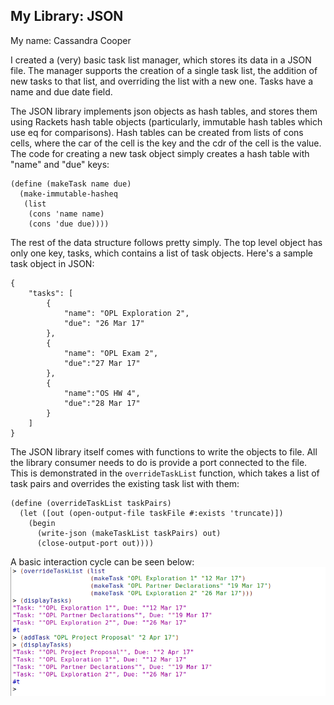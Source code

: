 ## My Library: JSON
My name: Cassandra Cooper

I created a (very) basic task list manager, which stores its data in a JSON file. The manager supports the creation of a single task list, the addition of new tasks to that list, and overriding the list with a new one. Tasks have a name and due date field.

The JSON library implements json objects as hash tables, and stores them using Rackets hash table objects (particularly, immutable hash tables which use eq for comparisons). Hash tables can be created from lists of cons cells, where the car of the cell is the key and the cdr of the cell is the value. The code for creating a new task object simply creates a hash table with "name" and "due" keys:
```
(define (makeTask name due)
  (make-immutable-hasheq
   (list
    (cons 'name name)
    (cons 'due due))))
```
The rest of the data structure follows pretty simply. The top level object has only one key, tasks, which contains a list of task objects. Here's a sample task object in JSON:
```
{
	"tasks": [
		{
			"name": "OPL Exploration 2",
			"due": "26 Mar 17"
		},
		{
			"name": "OPL Exam 2", 
			"due":"27 Mar 17"
		},
		{
			"name":"OS HW 4",
			"due":"28 Mar 17"
		}
	]
}
```

The JSON library itself comes with functions to write the objects to file. All the library consumer needs to do is provide a port connected to the file. This is demonstrated in the `overrideTaskList` function, which takes a list of task pairs and overrides the existing task list with them:
```
(define (overrideTaskList taskPairs)
  (let ([out (open-output-file taskFile #:exists 'truncate)])
    (begin
      (write-json (makeTaskList taskPairs) out)
      (close-output-port out))))
```

A basic interaction cycle can be seen below:
![Sample Output](/output.png?raw=true "output")

